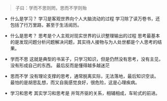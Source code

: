> 子曰：学而不思则罔，思而不学则殆

+ 什么是学习？
学习是客观世界向个人大脑流动的过程
学习除了读万卷书，还包括了行万里路，甚至于生活阅历。
+ 什么是思考？
思考是个人主观对现实世界的认识整理输出的过程
思考最基本的是发现问题分析问题解决问题，其实待人接物与为人处世都是个人思考的结果。

+ 学而不思
这就是典型的书呆子，只学习知识，但是仍然没有思考，没有主见，没有形成自己的东西。
最后反而是懂得越多越迷茫

+ 思而不学
没有理论支撑的思考，通常脱离实际，无法落地，最后知识空谈。
最怕的是胡思乱想，而又自我感觉良好，很危险，这是心理疾病。

+ 学习和思考
其实学习和思考是 并驾齐驱的关系，相辅相成，车轮式的前进。
